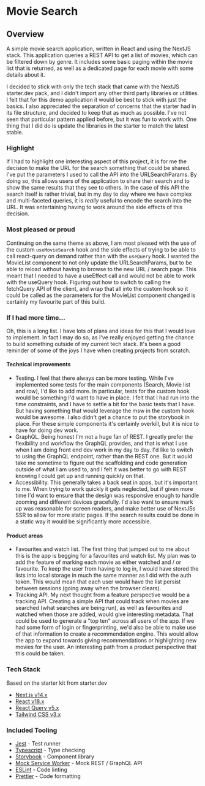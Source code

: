 # Movie Search


## Overview
A simple movie search application, written in React and using the NextJS stack. This application queries a REST API to get a list of movies, which can be filtered down by genre. It includes some basic paging within the movie list that is returned, as well as a dedicated page for each movie with some details about it.


I decided to stick with only the tech stack that came with the NextJS starter.dev pack, and I didn't import any other third party libraries or utilities. I felt that for this demo application it would be best to stick with just the basics. I also appreciated the separation of concerns that the starter had in its file structure, and decided to keep that as much as possible. I've not seen that particular pattern applied before, but it was fun to work with. One thing that I did do is update the libraries in the starter to match the latest stable.


### Highlight
If I had to highlight one interesting aspect of this project, it is for me the decision to make the URL for the search something that could be shared. I've put the parameters I used to call the API into the URLSearchParams. By doing so, this allows users of the application to share their search and to show the same results that they see to others. In the case of this API the search itself is rather trivial, but in my day to day where we have complex and multi-faceted queries, it is _really_ useful to encode the search into the URL. It was entertaining having to work around the side effects of this decision.


### Most pleased or proud
Continuing on the same theme as above, I am most pleased with the use of the custom `useMovieSearch` hook and the side effects of trying to be able to call react-query on demand rather than with the `useQuery` hook. I wanted the MovieList component to not only update the URLSearchParams, but to be able to reload without having to browse to the new URL / search page. This meant that I needed to have a useEffect call and would not be able to work with the useQuery hook. Figuring out how to switch to calling the fetchQuery API of the client, and wrap that all into the custom hook so it could be called as the parameters for the MovieList component changed is certainly my favourite part of this build.


### If I had more time...
Oh, this is a long list. I have lots of plans and ideas for this that I would love to implement. In fact I may do so, as I've really enjoyed getting the chance to build something outside of my current tech stack. It's been a good reminder of some of the joys I have when creating projects from scratch.


#### Technical improvements
- Testing. I feel that there always can be more testing. While I've implemented some tests for the main components (Search, Movie list and row), I'd like to add more. In particular, tests for the custom hook would be something I'd want to have in place. I felt that I had run into the time constraints, and I have to settle a bit for the basic tests that I have. But having something that would leverage the msw in the custom hook would be awesome. I also didn't get a chance to put the storybook in place. For these simple components it's certainly overkill, but it is nice to have for doing dev work.
- GraphQL. Being honest I'm not a huge fan of REST. I greatly prefer the flexibility and workflow the GraphQL provides, and that is what I use when I am doing front end dev work in my day to day. I'd like to switch to using the GraphQL endpoint, rather than the REST one. But it would take me sometime to figure out the scaffolding and code generation outside of what I am used to, and I felt it was better to go with REST knowing I could get up and running quickly on that.
- Accessibility. This generally takes a back seat in apps, but it's important to me. When trying to work quickly it gets neglected, but if given more time I'd want to ensure that the design was responsive enough to handle zooming and different devices gracefully. I'd also want to ensure mark up was reasonable for screen readers, and make better use of NextJSs SSR to allow for more static pages. If the search results could be done in a static way it would be significantly more accessible.


#### Product areas
- Favourites and watch list. The first thing that jumped out to me about this is the app is begging for a favourites and watch list. My plan was to add the feature of marking each movie as either watched and / or favourite. To keep the user from having to log in, I would have stored the lists into local storage in much the same manner as I did with the auth token. This would mean that each user would have the list persist between sessions (going away when the browser clears).
- Tracking API. My next thought from a feature perspective would be a tracking API. Creating a simple API that could track when movies are searched (what searches are being run), as well as favourites and watched when those are added, would give interesting metadata. That could be used to generate a "top ten" across all users of the app. If we had some form of login or fingerprinting, we'd also be able to make use of that information to create a recommendation engine. This would allow the app to expand towards giving recommendations or highlighting new movies for the user. An interesting path from a product perspective that this could be taken.


### Tech Stack


Based on the starter kit from starter.dev


- [Next.js v14.x](https://nextjs.org)
- [React v18.x](https://reactjs.org)
- [React Query v5.x](https://react-query.tanstack.com/)
- [Tailwind CSS v3.x](https://tailwindcss.com/)


### Included Tooling


- [Jest](https://jestjs.io/) - Test runner
- [Typescript](https://www.typescriptlang.org/) - Type checking
- [Storybook](https://storybook.js.org/) - Component library
- [Mock Service Worker](https://mswjs.io/) - Mock REST / GraphQL API
- [ESLint](https://eslint.org/) - Code linting
- [Prettier](https://prettier.io/) - Code formatting



